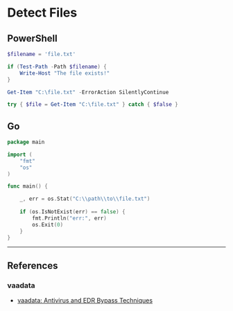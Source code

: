 # Detect Files

## PowerShell

```powershell
$filename = 'file.txt'

if (Test-Path -Path $filename) {
	Write-Host "The file exists!"
}
```

```powershell
Get-Item "C:\file.txt" -ErrorAction SilentlyContinue
```

```powershell
try { $file = Get-Item "C:\file.txt" } catch { $false }
```

## Go

```go
package main

import (
    "fmt"
    "os"
)

func main() {

    _, err = os.Stat("C:\\path\\to\\file.txt")
    
    if (os.IsNotExist(err) == false) {
        fmt.Println("err:", err)
        os.Exit(0)
    }
}
```

---
## References

### vaadata

- [vaadata: Antivirus and EDR Bypass Techniques](https://www.vaadata.com/blog/antivirus-and-edr-bypass-techniques/)